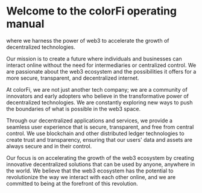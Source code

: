 # Welcome to the colorFi operating manual

where we harness the power of web3 to accelerate the growth of decentralized technologies.

Our mission is to create a future where individuals and businesses can interact online without the need for intermediaries or centralized control. We are passionate about the web3 ecosystem and the possibilities it offers for a more secure, transparent, and decentralized internet.

At colorFi, we are not just another tech company; we are a community of innovators and early adopters who believe in the transformative power of decentralized technologies. We are constantly exploring new ways to push the boundaries of what is possible in the web3 space.

Through our decentralized applications and services, we provide a seamless user experience that is secure, transparent, and free from central control. We use blockchain and other distributed ledger technologies to create trust and transparency, ensuring that our users' data and assets are always secure and in their control.

Our focus is on accelerating the growth of the web3 ecosystem by creating innovative decentralized solutions that can be used by anyone, anywhere in the world. We believe that the web3 ecosystem has the potential to revolutionize the way we interact with each other online, and we are committed to being at the forefront of this revolution.
